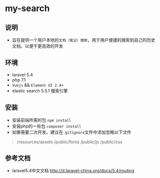# my-search

## 说明
* 旨在提供一个用户本地的`文档（笔记）搜索`，用于用户便捷的搜索到自己的历史文档，以便于更高效的开发

## 环境
* laravel 5.4
* php 7.1
* `Vuejs` && `Element UI 2.4+`
* elastic search 5.5.1 搜索引擎

## 安装
* 安装前端所需的包 `npm install`
* 安装php的一些包 `composer install`
* 如果需要二次开发，建议在`.gitignore`文件中添加忽略以下文件
> /resources/assets
  /public/fonts
  /public/js
  /public/css


## 参考文档
* laravel5.4中文文档  http://d.laravel-china.org/docs/5.4/routing

